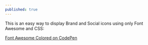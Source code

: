 ```yaml
---
published: true
---
```


This is an easy way to display Brand and Social icons using only Font Awesome and CSS:

[Font Awesome Colored on CodePen](http://codepen.io/ameyraut/pen/yfzog)